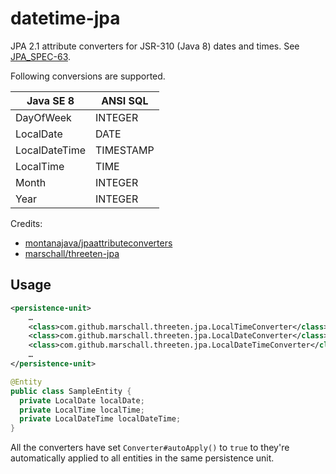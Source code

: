 datetime-jpa
============

JPA 2.1 attribute converters for JSR-310 (Java 8) dates and times. See [JPA_SPEC-63](https://java.net/jira/browse/JPA_SPEC-63).

Following conversions are supported.

| Java SE 8      | ANSI SQL   |
| -------------- | ---------- |
| DayOfWeek      | INTEGER    |
| LocalDate      | DATE       |
| LocalDateTime  | TIMESTAMP  |
| LocalTime      | TIME       |
| Month          | INTEGER    |
| Year           | INTEGER    |

Credits:
* [montanajava/jpaattributeconverters](https://bitbucket.org/montanajava/jpaattributeconverters) 
* [marschall/threeten-jpa](https://github.com/marschall/threeten-jpa)


Usage
-----
```xml
<persistence-unit>
    …
    <class>com.github.marschall.threeten.jpa.LocalTimeConverter</class>
    <class>com.github.marschall.threeten.jpa.LocalDateConverter</class>
    <class>com.github.marschall.threeten.jpa.LocalDateTimeConverter</class>
    …
</persistence-unit>
```

```java
@Entity
public class SampleEntity {
  private LocalDate localDate;
  private LocalTime localTime;
  private LocalDateTime localDateTime;
}
```

All the converters have set `Converter#autoApply()` to `true` to they're automatically applied to all entities in the same persistence unit.
